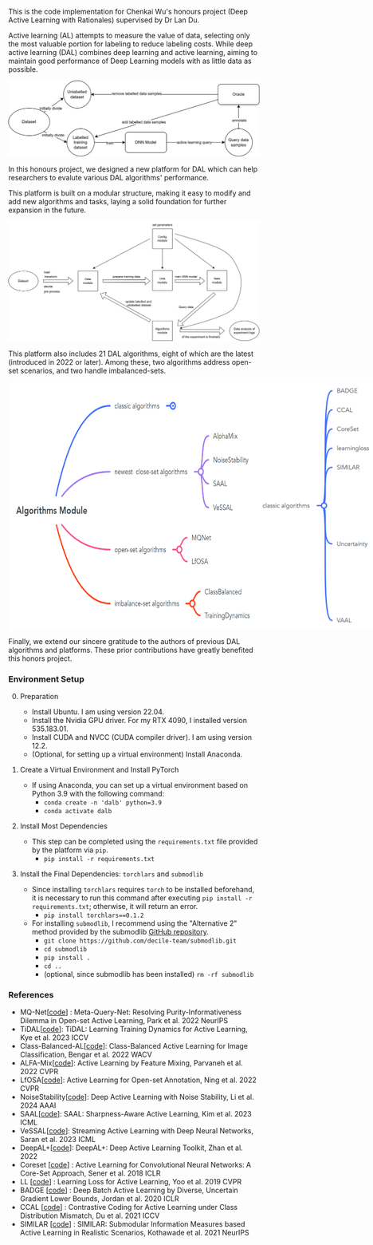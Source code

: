 This is the code implementation for Chenkai Wu's honours project (Deep Active Learning with Rationales) supervised by Dr Lan Du.

Active learning (AL) attempts to measure the value of data, selecting only the most valuable portion for labeling to reduce labeling costs. While deep active learning (DAL) combines deep learning and active learning, aiming to maintain good performance of Deep Learning models with as little data as possible.

<p align="center">
<img src="pictures/dal.png" width="700"> 
</p>


In this honours project, we designed a new platform for DAL which can help researchers to evalute various DAL algorithms' performance. 

This platform is built on a modular structure, making it easy to modify and add new algorithms and tasks, laying a solid foundation for further expansion in the future.

<p align="center">
<img src="pictures/modules.png" width="700"> 
</p>

This platform also includes 21 DAL algorithms, eight of which are the latest (introduced in 2022 or later). Among these, two algorithms address open-set scenarios, and two handle imbalanced-sets.

<div style="display: flex; justify-content: space-between;">
    <img src="pictures/algorithms.png" width="650">
    <img src="pictures/classAlgorithm.png" width="650">
</div>

Finally, we extend our sincere gratitude to the authors of previous DAL algorithms and platforms. These prior contributions have greatly benefited this honors project.

### Environment Setup

0. Preparation
   - Install Ubuntu. I am using version 22.04.
   - Install the Nvidia GPU driver. For my RTX 4090, I installed version 535.183.01.
   - Install CUDA and NVCC (CUDA compiler driver). I am using version 12.2.
   - (Optional, for setting up a virtual environment) Install Anaconda.

1. Create a Virtual Environment and Install PyTorch
   - If using Anaconda, you can set up a virtual environment based on Python 3.9 with the following command:
     * `conda create -n 'dalb' python=3.9`
     * `conda activate dalb`

2. Install Most Dependencies
   - This step can be completed using the `requirements.txt` file provided by the platform via `pip`.
     * `pip install -r requirements.txt`

3. Install the Final Dependencies: `torchlars` and `submodlib`
   - Since installing `torchlars` requires `torch` to be installed beforehand, it is necessary to run this command after executing `pip install -r requirements.txt`; otherwise, it will return an error.  
     * `pip install torchlars==0.1.2`
   - For installing `submodlib`, I recommend using the "Alternative 2" method provided by the submodlib [GitHub repository](https://github.com/decile-team/submodlib).
     * `git clone https://github.com/decile-team/submodlib.git`
     * `cd submodlib`
     * `pip install .`
     * `cd ..`
     * (optional, since submodlib has been installed) `rm -rf submodlib`

### References

* MQ-Net\[[code](https://github.com/kaist-dmlab/MQNet)\] : Meta-Query-Net: Resolving Purity-Informativeness Dilemma in Open-set Active Learning, Park et al. 2022 NeurIPS
* TiDAL\[[code](https://github.com/hyperconnect/TiDAL)\]: TiDAL: Learning Training Dynamics for Active Learning, Kye et al. 2023 ICCV
* Class-Balanced-AL\[[code](https://github.com/Javadzb/Class-Balanced-AL)\]: Class-Balanced Active Learning for Image Classification, Bengar et al. 2022 WACV
* ALFA-Mix\[[code](https://github.com/AminParvaneh/alpha_mix_active_learning)\]: Active Learning by Feature Mixing, Parvaneh et al. 2022 CVPR
* LfOSA\[[code](https://github.com/ningkp/LfOSA)\]: Active Learning for Open-set Annotation, Ning et al. 2022 CVPR
* NoiseStability\[[code](https://github.com/phanxuanphucnd/Deep-AL-with-Noise-Stability)\]: Deep Active Learning with Noise Stability, Li et al. 2024 AAAI
* SAAL\[[code](https://github.com/YoonyeongKim/SAAL)\]: SAAL: Sharpness-Aware Active Learning, Kim et al. 2023 ICML
* VeSSAL\[[code](https://github.com/asaran/VeSSAL)\]: Streaming Active Learning with Deep Neural Networks, Saran et al. 2023 ICML
* DeepAL+\[[code](https://github.com/SineZHAN/deepALplus)\]: DeepAL+: Deep Active Learning Toolkit, Zhan et al. 2022
* Coreset \[[code](https://github.com/svdesai/coreset-al)\] : Active Learning for Convolutional Neural Networks: A Core-Set Approach, Sener et al. 2018 ICLR
* LL \[[code](https://github.com/Mephisto405/Learning-Loss-for-Active-Learning)\] : Learning Loss for Active Learning, Yoo et al. 2019 CVPR
* BADGE \[[code](https://github.com/JordanAsh/badge)\] : Deep Batch Active Learning by Diverse, Uncertain Gradient Lower Bounds, Jordan et al. 2020 ICLR
* CCAL \[[code](https://github.com/RUC-DWBI-ML/CCAL)\] : Contrastive Coding for Active Learning under Class Distribution Mismatch, Du et al. 2021 ICCV
* SIMILAR \[[code](https://github.com/decile-team/distil)\] : SIMILAR: Submodular Information Measures based Active Learning in Realistic Scenarios, Kothawade et al. 2021 NeurIPS